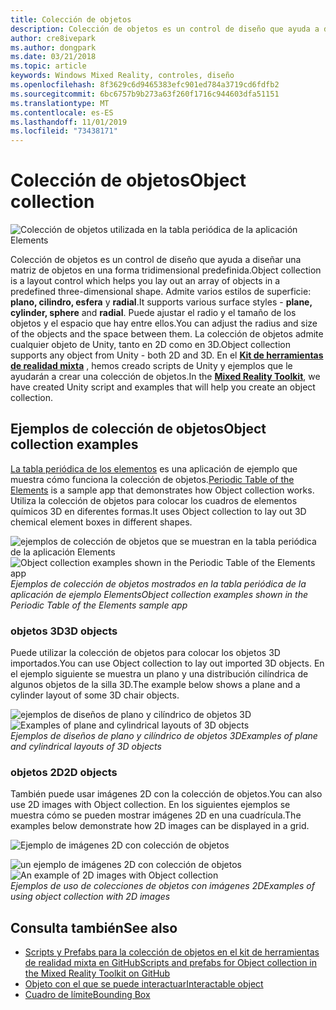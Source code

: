 ```yaml
---
title: Colección de objetos
description: Colección de objetos es un control de diseño que ayuda a diseñar una matriz de objetos en una forma tridimensional predefinida.
author: cre8ivepark
ms.author: dongpark
ms.date: 03/21/2018
ms.topic: article
keywords: Windows Mixed Reality, controles, diseño
ms.openlocfilehash: 8f3629c6d9465383efc901ed784a3719cd6fdfb2
ms.sourcegitcommit: 6bc6757b9b273a63f260f1716c944603dfa51151
ms.translationtype: MT
ms.contentlocale: es-ES
ms.lasthandoff: 11/01/2019
ms.locfileid: "73438171"
---
```

# <a name="object-collection"></a><span data-ttu-id="ad95f-104">Colección de objetos</span><span class="sxs-lookup"><span data-stu-id="ad95f-104">Object collection</span></span>

![Colección de objetos utilizada en la tabla periódica de la aplicación Elements](images/640px-objectcollection-hero-640px.jpg)<br>


<span data-ttu-id="ad95f-106">Colección de objetos es un control de diseño que ayuda a diseñar una matriz de objetos en una forma tridimensional predefinida.</span><span class="sxs-lookup"><span data-stu-id="ad95f-106">Object collection is a layout control which helps you lay out an array of objects in a predefined three-dimensional shape.</span></span> <span data-ttu-id="ad95f-107">Admite varios estilos de superficie: **plano, cilindro, esfera** y **radial**.</span><span class="sxs-lookup"><span data-stu-id="ad95f-107">It supports various surface styles - **plane, cylinder, sphere** and **radial**.</span></span> <span data-ttu-id="ad95f-108">Puede ajustar el radio y el tamaño de los objetos y el espacio que hay entre ellos.</span><span class="sxs-lookup"><span data-stu-id="ad95f-108">You can adjust the radius and size of the objects and the space between them.</span></span> <span data-ttu-id="ad95f-109">La colección de objetos admite cualquier objeto de Unity, tanto en 2D como en 3D.</span><span class="sxs-lookup"><span data-stu-id="ad95f-109">Object collection supports any object from Unity - both 2D and 3D.</span></span> <span data-ttu-id="ad95f-110">En el **[Kit de herramientas de realidad mixta](https://microsoft.github.io/MixedRealityToolkit-Unity/Documentation/README_ObjectCollection.html)** , hemos creado scripts de Unity y ejemplos que le ayudarán a crear una colección de objetos.</span><span class="sxs-lookup"><span data-stu-id="ad95f-110">In the **[Mixed Reality Toolkit](https://microsoft.github.io/MixedRealityToolkit-Unity/Documentation/README_ObjectCollection.html)**, we have created Unity script and examples that will help you create an object collection.</span></span>


## <a name="object-collection-examples"></a><span data-ttu-id="ad95f-111">Ejemplos de colección de objetos</span><span class="sxs-lookup"><span data-stu-id="ad95f-111">Object collection examples</span></span>

<span data-ttu-id="ad95f-112">[La tabla periódica de los elementos](periodic-table-of-the-elements.md) es una aplicación de ejemplo que muestra cómo funciona la colección de objetos.</span><span class="sxs-lookup"><span data-stu-id="ad95f-112">[Periodic Table of the Elements](periodic-table-of-the-elements.md) is a sample app that demonstrates how Object collection works.</span></span> <span data-ttu-id="ad95f-113">Utiliza la colección de objetos para colocar los cuadros de elementos químicos 3D en diferentes formas.</span><span class="sxs-lookup"><span data-stu-id="ad95f-113">It uses Object collection to lay out 3D chemical element boxes in different shapes.</span></span>

<span data-ttu-id="ad95f-114">![ejemplos de colección de objetos que se muestran en la tabla periódica de la aplicación Elements](images/periodictable-collections-1000px.jpg)</span><span class="sxs-lookup"><span data-stu-id="ad95f-114">![Object collection examples shown in the Periodic Table of the Elements app](images/periodictable-collections-1000px.jpg)</span></span><br>
<span data-ttu-id="ad95f-115">*Ejemplos de colección de objetos mostrados en la tabla periódica de la aplicación de ejemplo Elements*</span><span class="sxs-lookup"><span data-stu-id="ad95f-115">*Object collection examples shown in the Periodic Table of the Elements sample app*</span></span>

### <a name="3d-objects"></a><span data-ttu-id="ad95f-116">objetos 3D</span><span class="sxs-lookup"><span data-stu-id="ad95f-116">3D objects</span></span>

<span data-ttu-id="ad95f-117">Puede utilizar la colección de objetos para colocar los objetos 3D importados.</span><span class="sxs-lookup"><span data-stu-id="ad95f-117">You can use Object collection to lay out imported 3D objects.</span></span> <span data-ttu-id="ad95f-118">En el ejemplo siguiente se muestra un plano y una distribución cilíndrica de algunos objetos de la silla 3D.</span><span class="sxs-lookup"><span data-stu-id="ad95f-118">The example below shows a plane and a cylinder layout of some 3D chair objects.</span></span>

<span data-ttu-id="ad95f-119">![ejemplos de diseños de plano y cilíndrico de objetos 3D](images/objectcollection-3dobjects-1000px.jpg)</span><span class="sxs-lookup"><span data-stu-id="ad95f-119">![Examples of plane and cylindrical layouts of 3D objects](images/objectcollection-3dobjects-1000px.jpg)</span></span><br>
<span data-ttu-id="ad95f-120">*Ejemplos de diseños de plano y cilíndrico de objetos 3D*</span><span class="sxs-lookup"><span data-stu-id="ad95f-120">*Examples of plane and cylindrical layouts of 3D objects*</span></span>

### <a name="2d-objects"></a><span data-ttu-id="ad95f-121">objetos 2D</span><span class="sxs-lookup"><span data-stu-id="ad95f-121">2D objects</span></span>

<span data-ttu-id="ad95f-122">También puede usar imágenes 2D con la colección de objetos.</span><span class="sxs-lookup"><span data-stu-id="ad95f-122">You can also use 2D images with Object collection.</span></span> <span data-ttu-id="ad95f-123">En los siguientes ejemplos se muestra cómo se pueden mostrar imágenes 2D en una cuadrícula.</span><span class="sxs-lookup"><span data-stu-id="ad95f-123">The examples below demonstrate how 2D images can be displayed in a grid.</span></span>

![Ejemplo de imágenes 2D con colección de objetos](images/940px-layout-3dobjects-3.jpg)

<span data-ttu-id="ad95f-125">![un ejemplo de imágenes 2D con colección de objetos](images/940px-layout-2dimages.jpg)</span><span class="sxs-lookup"><span data-stu-id="ad95f-125">![An example of 2D images with Object collection](images/940px-layout-2dimages.jpg)</span></span><br>
<span data-ttu-id="ad95f-126">*Ejemplos de uso de colecciones de objetos con imágenes 2D*</span><span class="sxs-lookup"><span data-stu-id="ad95f-126">*Examples of using object collection with 2D images*</span></span>

## <a name="see-also"></a><span data-ttu-id="ad95f-127">Consulta también</span><span class="sxs-lookup"><span data-stu-id="ad95f-127">See also</span></span>
* [<span data-ttu-id="ad95f-128">Scripts y Prefabs para la colección de objetos en el kit de herramientas de realidad mixta en GitHub</span><span class="sxs-lookup"><span data-stu-id="ad95f-128">Scripts and prefabs for Object collection in the Mixed Reality Toolkit on GitHub</span></span>](https://github.com/microsoft/MixedRealityToolkit-Unity/blob/mrtk_release/Documentation/README_ObjectCollection.md)
* [<span data-ttu-id="ad95f-129">Objeto con el que se puede interactuar</span><span class="sxs-lookup"><span data-stu-id="ad95f-129">Interactable object</span></span>](interactable-object.md)
* [<span data-ttu-id="ad95f-130">Cuadro de límite</span><span class="sxs-lookup"><span data-stu-id="ad95f-130">Bounding Box</span></span>](app-bar-and-bounding-box.md)
